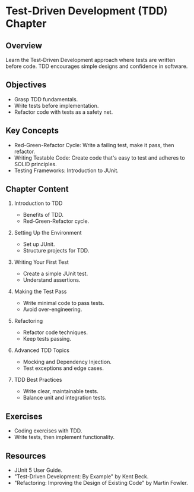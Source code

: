 # Test-Driven Development (TDD) Chapter

## Overview
Learn the Test-Driven Development approach where tests are written before code. TDD encourages simple designs and confidence in software.

## Objectives
- Grasp TDD fundamentals.
- Write tests before implementation.
- Refactor code with tests as a safety net.

## Key Concepts
- Red-Green-Refactor Cycle: Write a failing test, make it pass, then refactor.
- Writing Testable Code: Create code that's easy to test and adheres to SOLID principles.
- Testing Frameworks: Introduction to JUnit.

## Chapter Content
1. Introduction to TDD
    - Benefits of TDD.
    - Red-Green-Refactor cycle.

2. Setting Up the Environment
    - Set up JUnit.
    - Structure projects for TDD.

3. Writing Your First Test
    - Create a simple JUnit test.
    - Understand assertions.

4. Making the Test Pass
    - Write minimal code to pass tests.
    - Avoid over-engineering.

5. Refactoring
    - Refactor code techniques.
    - Keep tests passing.

6. Advanced TDD Topics
    - Mocking and Dependency Injection.
    - Test exceptions and edge cases.

7. TDD Best Practices
    - Write clear, maintainable tests.
    - Balance unit and integration tests.

## Exercises
- Coding exercises with TDD.
- Write tests, then implement functionality.

## Resources
- JUnit 5 User Guide.
- "Test-Driven Development: By Example" by Kent Beck.
- "Refactoring: Improving the Design of Existing Code" by Martin Fowler.
